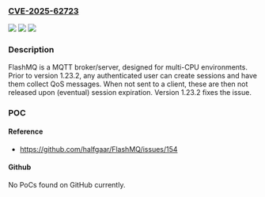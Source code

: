 ### [CVE-2025-62723](https://cve.mitre.org/cgi-bin/cvename.cgi?name=CVE-2025-62723)
![](https://img.shields.io/static/v1?label=Product&message=FlashMQ&color=blue)
![](https://img.shields.io/static/v1?label=Version&message=%3C%201.23.2%20&color=brightgreen)
![](https://img.shields.io/static/v1?label=Vulnerability&message=CWE-772%3A%20Missing%20Release%20of%20Resource%20after%20Effective%20Lifetime&color=brightgreen)

### Description

FlashMQ is a MQTT broker/server, designed for multi-CPU environments. Prior to version 1.23.2, any authenticated user can create sessions and have them collect QoS messages. When not sent to a client, these are then not released upon (eventual) session expiration. Version 1.23.2 fixes the issue.

### POC

#### Reference
- https://github.com/halfgaar/FlashMQ/issues/154

#### Github
No PoCs found on GitHub currently.

